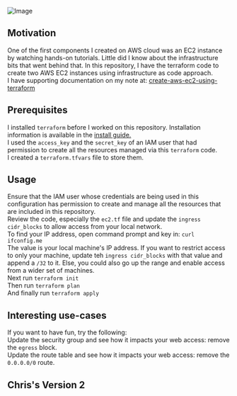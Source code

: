 ![Image](https://skdevops.files.wordpress.com/2021/10/53.image-1-1.png)
## Motivation
One of the first components I created on AWS cloud was an EC2 instance by watching hands-on tutorials. Little did I know about the infrastructure bits that went behind that. In this repository, I have the terraform code to create two AWS EC2 instances using infrastructure as code approach.
<br />I have supporting documentation on my note at: [create-aws-ec2-using-terraform](https://skundunotes.com/2021/11/01/create-aws-ec2-using-terraform/)
## Prerequisites
I installed `terraform` before I worked on this repository. Installation information is available in the [install guide.](https://www.terraform.io/downloads.html) <br />I used the `access_key` and the `secret_key` of an IAM user that had permission to create all the resources managed via this `terraform` code.
<br />I created a `terraform.tfvars` file to store them.
## Usage
Ensure that the IAM user whose credentials are being used in this configuration has permission to create and manage all the resources that are included in this repository.
<br />Review the code, especially the `ec2.tf` file and update the `ingress cidr_blocks` to allow access from your local network.
<br />To find your IP address, open command prompt and key in: `curl ifconfig.me`
<br />The value is your local machine's IP address. If you want to restrict access to only your machine, update teh `ingress cidr_blocks` with that value and append a `/32` to it. Else, you could also go up the range and enable access from a wider set of machines.
<br />Next run `terraform init` 
<br />Then run `terraform plan`
<br />And finally run `terraform apply`

## Interesting use-cases
If you want to have fun, try the following:
<br />Update the security group and see how it impacts your web access: remove the `egress` block.
<br />Update the route table and see how it impacts your web access: remove the `0.0.0.0/0` route.

## Chris's Version 2